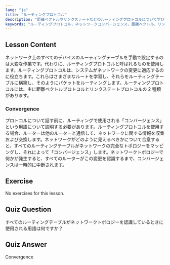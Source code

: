 ```yaml
---
lang: "ja"
title: "ルーティングプロトコル"
description: "距離ベクトルやリンクステートなどのルーティングプロトコルについて学びます。ネットワークのコンバージェンスと、ルーターが変更にどのように適応するかを理解します。Linux ネットワーキングの旅を始めましょう！"
keywords: "ルーティングプロトコル，ネットワークコンバージェンス，距離ベクトル，リンクステート，Linux ネットワーキング，初心者向けガイド，ネットワークチュートリアル"
---
```


## Lesson Content

ネットワーク上のすべてのデバイスのルーティングテーブルを手動で設定するのは大変な作業です。代わりに、ルーティングプロトコルと呼ばれるものを使用します。ルーティングプロトコルは、システムがネットワークの変更に適応するのに役立ちます。これらはさまざまなルートを学習し、それらをルーティングテーブルに構築し、そのようにパケットをルーティングします。ルーティングプロトコルには、主に距離ベクトルプロトコルとリンクステートプロトコルの 2 種類があります。

### Convergence

プロトコルについて話す前に、ルーティングで使用される「コンバージェンス」という用語について説明する必要があります。ルーティングプロトコルを使用する場合、ルーターは他のルーターと通信して、ネットワークに関する情報を収集および交換します。ネットワークがどのように見えるべきかについて合意すると、すべてのルーティングテーブルがネットワークの完全なトポロジーをマッピングし、それによって「コンバージェンス」します。ネットワークトポロジーで何かが発生すると、すべてのルーターがこの変更を認識するまで、コンバージェンスは一時的に中断されます。

## Exercise

No exercises for this lesson.

## Quiz Question

すべてのルーティングテーブルがネットワークトポロジーを認識しているときに使用される用語は何ですか？

## Quiz Answer

Convergence
